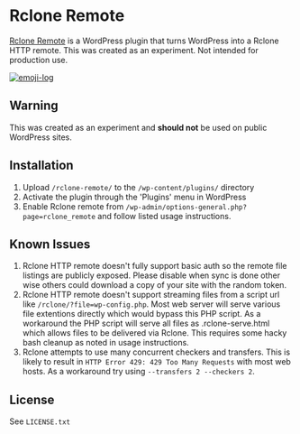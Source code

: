 <h1>Rclone Remote</h1>

[Rclone Remote](http://github.com/austinginder/rclone-remote/) is a WordPress plugin that turns WordPress into a Rclone HTTP remote. This was created as an experiment. Not intended for production use.

[![emoji-log](https://cdn.rawgit.com/ahmadawais/stuff/ca97874/emoji-log/flat.svg)](https://github.com/ahmadawais/Emoji-Log/)

## **Warning**
This was created as an experiment and **should not** be used on public WordPress sites.

## Installation

1. Upload `/rclone-remote/` to the `/wp-content/plugins/` directory
2. Activate the plugin through the 'Plugins' menu in WordPress
3. Enable Rclone remote from `/wp-admin/options-general.php?page=rclone_remote` and follow listed usage instructions.

## Known Issues

1. Rclone HTTP remote doesn't fully support basic auth so the remote file listings are publicly exposed. Please disable when sync is done other wise others could download a copy of your site with the random token.
2. Rclone HTTP remote doesn't support streaming files from a script url like `/rclone/?file=wp-config.php`. Most web server will serve various file extentions directly which would bypass this PHP script. As a workaround the PHP script will serve all files as .rclone-serve.html which allows files to be delivered via Rclone. This requires some hacky bash cleanup as noted in usage instructions.
3. Rclone attempts to use many concurrent checkers and transfers. This is likely to result in `HTTP Error 429: 429 Too Many Requests` with most web hosts. As a workaround try using `--transfers 2 --checkers 2`.

## License
See `LICENSE.txt`
